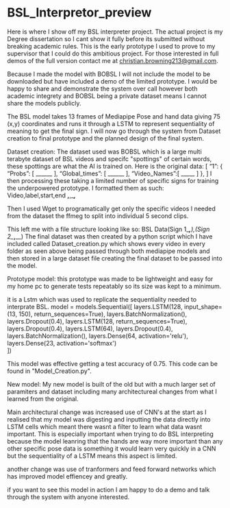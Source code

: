 # BSL_Interpretor_preview
Here is where I show off my BSL interpreter project. The actual project is my Degree dissertation so I cant show it fully before its submitted without breaking academic rules. This is the early prototype I used to prove to my supervisor that I could do this ambitious project. For those interested in full demos of the full version contact me at christian.browning213@gmail.com. 

Because I made the model with BOBSL I will not include the model to be downloaded but have included a demo of the limited prototype. I would be happy to share and demonstrate the system over call however both academic integrety and BOBSL being a private dataset means I cannot share the models publicly.

The BSL model takes 13 frames of Mediapipe Pose and hand data giving 75 (x,y) coordinates and runs it through a LSTM to represent sequentiality of meaning to get the final sign. I will now go through the system from Dataset creation to final prototype and the planned design of the final system.

Dataset creation:
The dataset used was BOBSL which is a large multi terabyte dataset of BSL videos and specifc "spottings" of certain words, these spottings are what the AI is trained on.
Here is the original data:
[
“1”: {
		“Probs”: [
			______
			],
		“Global_times”: [
			______
			],
		“Video_Names”:[
			_____
			]
		},
]
I then processing these taking a limited number of specific signs for training the underpowered prototype. I formatted them as such:
Video,label,start,end
____,____,____,___

Then I used Wget to programatically get only the specific videos I needed from the dataset the ffmeg to split into individual 5 second clips.

This left me with a file structure looking like so:
BSL Data\(Sign 1\____,____),(Sign 2\____,____)
The final dataset was then created by a python script which I have included called Dataset_creation.py which shows every video in every folder as seen above being passed through both mediapipe models and then stored in a large dataset file creating the final dataset to be passed into the model.

Prototype model:
this prototype was made to be lightweight and easy for my home pc to generate tests repeatably so its size was kept to a minimum.

it is a Lstm which was used to replicate the sequentiality needed to interprate BSL.
model = models.Sequential([
    layers.LSTM(128, input_shape=(13, 150), return_sequences=True),
    layers.BatchNormalization(),
    layers.Dropout(0.4),
    layers.LSTM(128, return_sequences=True),
    layers.Dropout(0.4),
    layers.LSTM(64),
    layers.Dropout(0.4),
    layers.BatchNormalization(),
    layers.Dense(64, activation='relu'),
    layers.Dense(23, activation='softmax')  
])

This model was effective getting a test accuracy of 0.75. This code can be found in "Model_Creation.py".

New model:
My new model is built of the old but with a much larger set of paramiters and dataset including many architectureal changes from what I learned from the original. 

Main architectural change was increased use of CNN's at the start as I realised that my model was digesting and inputting the data directly into LSTM cells which meant there wasnt a filter to learn what data wasnt important. This is especially important when trying to do BSL interpreting because the model leanring that the hands are way more important than any other specific pose data is something it would learn very quickly in a CNN but the sequentiality of a LSTM means this aspect is limited.

another change was use of tranformers and feed forward networks which has improved model effiencey and greatly.

if you want to see this model in action I am happy to do a demo and talk through the system with anyone interested. 



